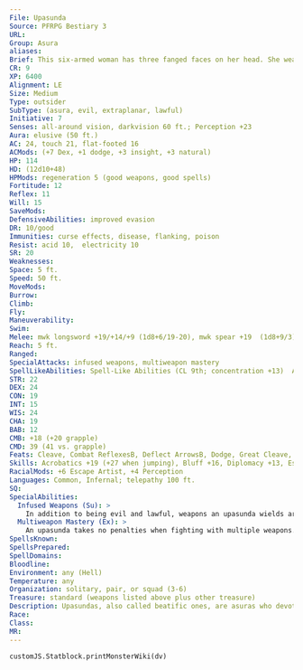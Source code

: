 ```yaml
---
File: Upasunda
Source: PFRPG Bestiary 3
URL: 
Group: Asura
aliases: 
Brief: This six-armed woman has three fanged faces on her head. She wears colorful robes, and her hands wield several exotic weapons.
CR: 9
XP: 6400
Alignment: LE
Size: Medium
Type: outsider
SubType: (asura, evil, extraplanar, lawful)
Initiative: 7
Senses: all-around vision, darkvision 60 ft.; Perception +23
Aura: elusive (50 ft.)
AC: 24, touch 21, flat-footed 16
ACMods: (+7 Dex, +1 dodge, +3 insight, +3 natural)
HP: 114
HD: (12d10+48)
HPMods: regeneration 5 (good weapons, good spells)
Fortitude: 12
Reflex: 11
Will: 15
SaveMods: 
DefensiveAbilities: improved evasion
DR: 10/good
Immunities: curse effects, disease, flanking, poison
Resist: acid 10,  electricity 10
SR: 20
Weaknesses: 
Space: 5 ft.
Speed: 50 ft.
MoveMods: 
Burrow: 
Climb: 
Fly: 
Maneuverability: 
Swim: 
Melee: mwk longsword +19/+14/+9 (1d8+6/19-20), mwk spear +19  (1d8+9/3), mwk kukri +19 (1d4+6/18-20), 2 slams +13 (1d4+3) or  6 slams +18 (1d4+6)
Reach: 5 ft.
Ranged: 
SpecialAttacks: infused weapons, multiweapon mastery
SpellLikeAbilities: Spell-Like Abilities (CL 9th; concentration +13)  At will-disguise self, greater teleport (self plus 50 lbs. of objects only), feather fall, see invisibility, spider climb  3/day-deeper darkness, levitate, rainbow pattern (DC 18)  1/day-haste, hold monster (DC 19), summon (level 4,  2 adhukaits 45% or 1 upasunda 20%)
STR: 22
DEX: 24
CON: 19
INT: 15
WIS: 24
CHA: 19
BAB: 12
CMB: +18 (+20 grapple)
CMD: 39 (41 vs. grapple)
Feats: Cleave, Combat ReflexesB, Deflect ArrowsB, Dodge, Great Cleave, Improved GrappleB, Mobility, Power Attack, Spring Attack
Skills: Acrobatics +19 (+27 when jumping), Bluff +16, Diplomacy +13, Escape Artist +25, Intimidate +16, Knowledge (arcana) +8, Knowledge (planes) +14, Perception +23, Perform (dance) +16, Sense Motive +19, Stealth +19
RacialMods: +6 Escape Artist, +4 Perception
Languages: Common, Infernal; telepathy 100 ft.
SQ: 
SpecialAbilities:
  Infused Weapons (Su): >
    In addition to being evil and lawful, weapons an upasunda wields are considered to be magic for the purposes of overcoming damage reduction.
  Multiweapon Mastery (Ex): >
    An upasunda takes no penalties when fighting with multiple weapons.
SpellsKnown: 
SpellsPrepared: 
SpellDomains: 
Bloodline: 
Environment: any (Hell)
Temperature: any
Organization: solitary, pair, or squad (3-6)
Treasure: standard (weapons listed above plus other treasure)
Description: Upasundas, also called beatific ones, are asuras who devote themselves to martial meditations and physical perfection. Upasundas seek monklike poise and skill, and through it, the ability to deal flawless destruction wherever they go. Their nickname suggests purity, and indeed, each beatific one is an expression of asura purity through devotion to the ideal of annihilation. It is believed that the first upasundas were created from the jealous followers of a man who achieved divinity through his own force of will. Those of his followers who felt abandoned when this new deity ascended to the Great Beyond sought other ways to achieve immortality, and fell pray to one of the asura ranas, who granted them their desire by transforming them into beatific ones.  Upasundas never surrender to foes in combat and rarely flee from battle. They hope to increase in skill and wisdom or to die in battle. On either path lies evolution toward a greater understanding of destruction in its countless forms.  An upasunda is 7 feet tall and weighs 240 pounds.
Race: 
Class: 
MR: 
---
```

```dataviewjs
customJS.Statblock.printMonsterWiki(dv)
```
